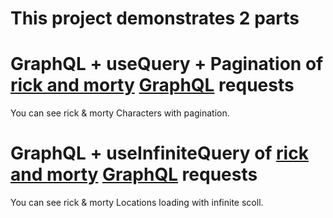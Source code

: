 # This project demonstrates 2 parts
# GraphQL + useQuery + Pagination of [rick and morty](https://rickandmortyapi.com/documentation/) [GraphQL](https://rickandmortyapi.com/graphql) requests
You can see rick & morty Characters with pagination.

# GraphQL + useInfiniteQuery of [rick and morty](https://rickandmortyapi.com/documentation/) [GraphQL](https://rickandmortyapi.com/graphql) requests
You can see rick & morty Locations loading with infinite scoll.
